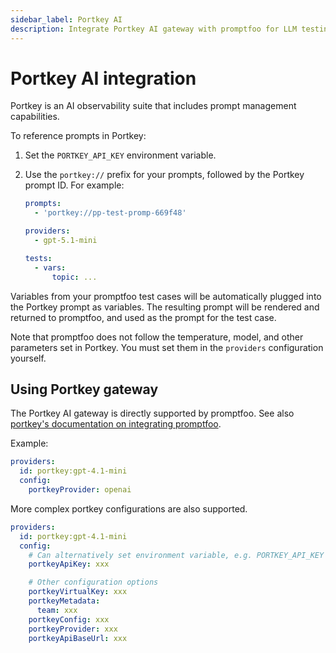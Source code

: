 ```yaml
---
sidebar_label: Portkey AI
description: Integrate Portkey AI gateway with promptfoo for LLM testing, including prompt management, observability, and custom configurations with OpenAI models and APIs.
---
```


# Portkey AI integration

Portkey is an AI observability suite that includes prompt management capabilities.

To reference prompts in Portkey:

1. Set the `PORTKEY_API_KEY` environment variable.

2. Use the `portkey://` prefix for your prompts, followed by the Portkey prompt ID. For example:

   ```yaml
   prompts:
     - 'portkey://pp-test-promp-669f48'

   providers:
     - gpt-5.1-mini

   tests:
     - vars:
         topic: ...
   ```

Variables from your promptfoo test cases will be automatically plugged into the Portkey prompt as variables. The resulting prompt will be rendered and returned to promptfoo, and used as the prompt for the test case.

Note that promptfoo does not follow the temperature, model, and other parameters set in Portkey. You must set them in the `providers` configuration yourself.

## Using Portkey gateway

The Portkey AI gateway is directly supported by promptfoo. See also [portkey's documentation on integrating promptfoo](https://portkey.ai/docs/integrations/libraries/promptfoo).

Example:

```yaml
providers:
  id: portkey:gpt-4.1-mini
  config:
    portkeyProvider: openai
```

More complex portkey configurations are also supported.

```yaml
providers:
  id: portkey:gpt-4.1-mini
  config:
    # Can alternatively set environment variable, e.g. PORTKEY_API_KEY
    portkeyApiKey: xxx

    # Other configuration options
    portkeyVirtualKey: xxx
    portkeyMetadata:
      team: xxx
    portkeyConfig: xxx
    portkeyProvider: xxx
    portkeyApiBaseUrl: xxx
```
